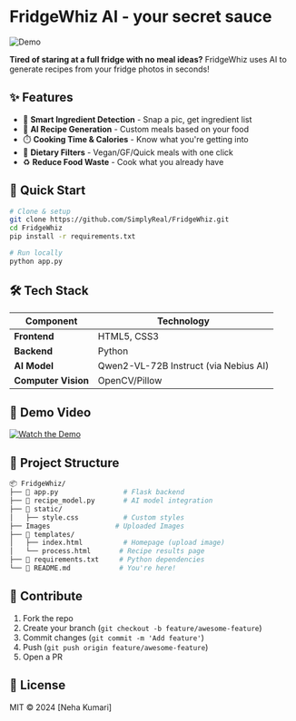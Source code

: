 # FridgeWhiz AI - your secret sauce

![Demo]()

**Tired of staring at a full fridge with no meal ideas?** FridgeWhiz uses AI to generate recipes from your fridge photos in seconds! 

## ✨ Features
- 📸 **Smart Ingredient Detection** - Snap a pic, get ingredient list
- 🧠 **AI Recipe Generation** - Custom meals based on your food
- ⏱️ **Cooking Time & Calories** - Know what you're getting into
- 🌱 **Dietary Filters** - Vegan/GF/Quick meals with one click
- ♻️ **Reduce Food Waste** - Cook what you already have

## 🚀 Quick Start
```bash
# Clone & setup
git clone https://github.com/SimplyReal/FridgeWhiz.git
cd FridgeWhiz
pip install -r requirements.txt

# Run locally
python app.py
```

## 🛠️ Tech Stack
| Component | Technology |
|-----------|------------|
| **Frontend** | HTML5, CSS3 |
| **Backend** | Python |
| **AI Model** | Qwen2-VL-72B Instruct (via Nebius AI) |
| **Computer Vision** | OpenCV/Pillow |

## 🎥 Demo Video
[![Watch the Demo](https://img.youtube.com/vi/QSJNQczB4VA/0.jpg)](https://youtu.be/QSJNQczB4VA)

## 📂 Project Structure
```bash
📦 FridgeWhiz/
├── 🐍 app.py                # Flask backend
├── 🤖 recipe_model.py       # AI model integration
├── 🎨 static/
│   ├── style.css           # Custom styles
├── Images                # Uploaded Images
├── 📂 templates/
│   ├── index.html          # Homepage (upload image)
│   └── process.html       # Recipe results page
├── 📜 requirements.txt     # Python dependencies
└── 📄 README.md            # You're here!
```

## 🤝 Contribute
1. Fork the repo
2. Create your branch (`git checkout -b feature/awesome-feature`)
3. Commit changes (`git commit -m 'Add feature'`)
4. Push (`git push origin feature/awesome-feature`)
5. Open a PR

## 📜 License
MIT © 2024 [Neha Kumari]
